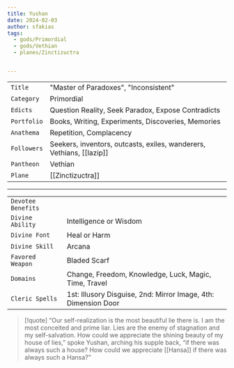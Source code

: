 ```yaml
---
title: Yushan
date: 2024-02-03
author: sfakias
tags:
  - gods/Primordial
  - gods/Vethian
  - planes/Zinctizuctra


---
```

| | |
| --- | --- |
| `Title` | "Master of Paradoxes", "Inconsistent" |
| `Category` | Primordial |
| `Edicts` | Question Reality, Seek Paradox, Expose Contradicts |
| `Portfolio` | Books, Writing, Experiments, Discoveries, Memories |
| `Anathema` | Repetition, Complacency |
| `Followers` | Seekers, inventors, outcasts, exiles, wanderers, Vethians, [[Iazip]] |
| `Pantheon` | Vethian |
| `Plane` | [[Zinctizuctra]] |

---
| | |
| --- | --- |
| `Devotee Benefits` |
| `Divine Ability` | Intelligence or Wisdom |
| `Divine Font` | Heal or Harm |
| `Divine Skill` | Arcana |
| `Favored Weapon` | Bladed Scarf |
| `Domains` | Change, Freedom, Knowledge, Luck, Magic, Time, Travel |
| `Cleric Spells` | 1st: Illusory Disguise, 2nd: Mirror Image, 4th: Dimension Door |

> [!quote] 
>“Our self-realization is the most beautiful lie there is. I am the most conceited and prime liar. Lies are the enemy of stagnation and my self-salvation. How could we appreciate the shining beauty of my house of lies,” spoke Yushan, arching his supple back, “if there was always such a house? How could we appreciate [[Hansa]] if there was always such a Hansa?”